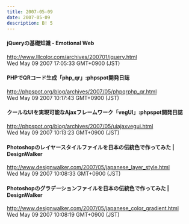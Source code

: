 ```yaml
---
title: 2007-05-09
date: 2007-05-09
description: B! 5
---
```


####   jQueryの基礎知識 - Emotional Web
http://www.lllcolor.com/archives/200701/jquery.html<br>
Wed May 09 2007 17:05:33 GMT+0900 (JST)<br>


#### PHPでQRコード生成「php_qr」:phpspot開発日誌
http://phpspot.org/blog/archives/2007/05/phpqrphp_qr.html<br>
Wed May 09 2007 10:17:43 GMT+0900 (JST)<br>


#### クールなUIを実現可能なAjaxフレームワーク「vegUI」:phpspot開発日誌
http://phpspot.org/blog/archives/2007/05/uiajaxvegui.html<br>
Wed May 09 2007 10:13:23 GMT+0900 (JST)<br>


#### Photoshopのレイヤースタイルファイルを日本の伝統色で作ってみた | DesignWalker
http://www.designwalker.com/2007/05/japanese_layer_style.html<br>
Wed May 09 2007 10:08:33 GMT+0900 (JST)<br>


#### Photoshopのグラデーションファイルを日本の伝統色で作ってみた | DesignWalker
http://www.designwalker.com/2007/05/japanese_color_gradient.html<br>
Wed May 09 2007 10:08:19 GMT+0900 (JST)<br>


